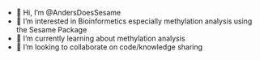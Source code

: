 - 👋 Hi, I’m @AndersDoesSesame
- 👀 I’m interested in Bioinformetics especially methylation analysis using the Sesame Package
- 🌱 I’m currently learning about methylation analysis
- 💞️ I’m looking to collaborate on code/knowledge sharing

<!---
AndersDoesSesame/AndersDoesSesame is a ✨ special ✨ repository because its `README.md` (this file) appears on your GitHub profile.
You can click the Preview link to take a look at your changes.
--->
